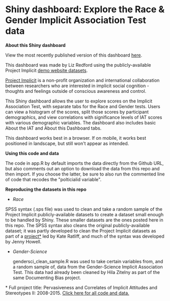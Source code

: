 # Shiny dashboard: Explore the Race & Gender Implicit Association Test data

<b>About this Shiny dashboard</b>

View the most recently published version of this dashboard <a href = "https://lizredford.shinyapps.io/explore-iat/">here</a>.

This dashboard was made by Liz Redford using the publicly-available Project Implicit <a href = "https://osf.io/y9hiq/">demo website datasets</a>. 

<a href = "https://implicit.harvard.edu/implicit/">Project Implicit</a> is a non-profit organization and international collaboration between researchers who are interested in implicit social cognition - thoughts and feelings outside of conscious awareness and control. 

This Shiny dashboard allows the user to explore scores on the Implicit Association Test, with separate tabs for the Race and Gender tests. Users can view a histogram of the scores, split those scores by participant demographics, and view correlations with significance levels of IAT scores with various demographic variables. The dashboard also includes basic About the IAT and About this Dashboard tabs.

This dashboard works best in a browser. If on mobile, it works best positioned in landscape, but still won't appear as intended.

<b>Using this code and data</b>

The code in app.R by default imports the data directly from the Github URL, but also comments out an option to download the data from this repo and then import. If you choose the latter, be sure to also run the commented line of code that recodes the "polticialid variable".

<b>Reproducing the datasets in this repo</b>

 * <i>Race</i>

  SPSS syntax (.sps file) was used to clean and take a random sample of the Project Implicit publicly-available datasets to create a dataset small enough to be handled by Shiny. These smaller datasets are the ones posted here in this repo. The SPSS syntax also cleans the original publicly-available dataset; it was partly developed to clean the Project Implicit datasets as part of a <a href = "https://osf.io/rfzhu/">project*</a> led by Kate Ratliff, and much of the syntax was developed by Jenny Howell.

* <i>Gender-Science</i>

  gendersci_clean_sample.R was used to take certain variables from, and a random sample of, data from the Gender-Science Implicit Association Test. This data had already been cleaned by Hila Zitelny as part of the same Documenting Bias project.

\* Full project title: Pervasiveness and Correlates of Implicit Attitudes and Stereotypes II: 2008-2015. <a href = "https://osf.io/rfzhu/">Click here for all code and data.</a>
